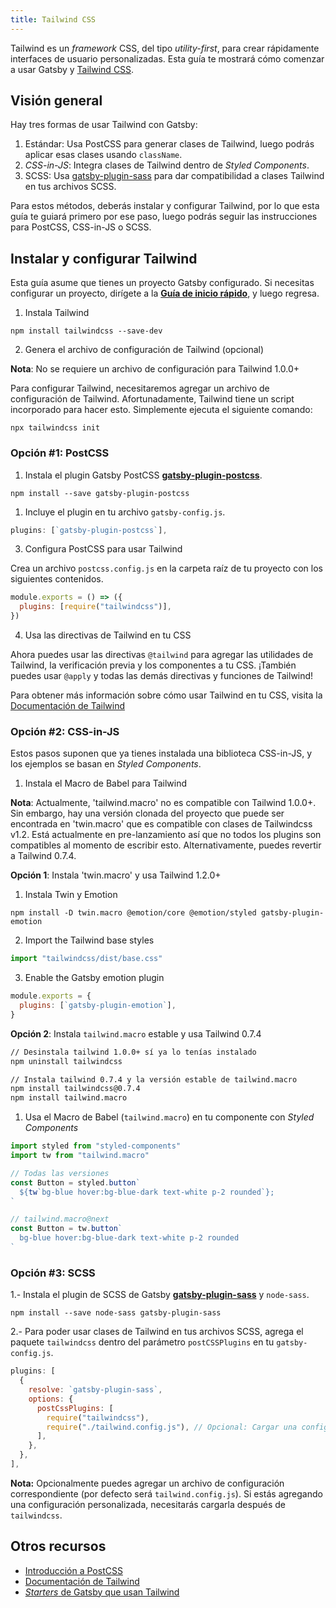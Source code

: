 ```yaml
---
title: Tailwind CSS
---
```


Tailwind es un _framework_ CSS, del tipo _utility-first_, para crear rápidamente interfaces de usuario personalizadas. Esta guía te mostrará cómo comenzar a usar Gatsby y [Tailwind CSS](https://tailwindcss.com/).

## Visión general

Hay tres formas de usar Tailwind con Gatsby:

1. Estándar: Usa PostCSS para generar clases de Tailwind, luego podrás aplicar esas clases usando `className`.
2. _CSS-in-JS_: Integra clases de Tailwind dentro de _Styled Components_.
3. SCSS: Usa [gatsby-plugin-sass](/packages/gatsby-plugin-sass) para dar compatibilidad a clases Tailwind en tus archivos SCSS.

Para estos métodos, deberás instalar y configurar Tailwind, por lo que esta guía te guiará primero por ese paso, luego podrás seguir las instrucciones para PostCSS, CSS-in-JS o SCSS.

## Instalar y configurar Tailwind

Esta guía asume que tienes un proyecto Gatsby configurado. Si necesitas configurar un proyecto, dirígete a la [**Guía de inicio rápido**](/docs/quick-start), y luego regresa.

1. Instala Tailwind

```shell
npm install tailwindcss --save-dev
```

2. Genera el archivo de configuración de Tailwind (opcional)

**Nota**: No se requiere un archivo de configuración para Tailwind 1.0.0+

Para configurar Tailwind, necesitaremos agregar un archivo de configuración de Tailwind. Afortunadamente, Tailwind tiene un script incorporado para hacer esto. Simplemente ejecuta el siguiente comando:

```shell
npx tailwindcss init
```

### Opción #1: PostCSS

1.  Instala el plugin Gatsby PostCSS [**gatsby-plugin-postcss**](/packages/gatsby-plugin-postcss).

```shell
npm install --save gatsby-plugin-postcss
```

1.  Incluye el plugin en tu archivo `gatsby-config.js`.

```javascript:title=gatsby-config.js
plugins: [`gatsby-plugin-postcss`],
```

3. Configura PostCSS para usar Tailwind

Crea un archivo `postcss.config.js` en la carpeta raíz de tu proyecto con los siguientes contenidos.

```javascript:title=postcss.config.js
module.exports = () => ({
  plugins: [require("tailwindcss")],
})
```

4. Usa las directivas de Tailwind en tu CSS

Ahora puedes usar las directivas `@tailwind` para agregar las utilidades de Tailwind, la verificación previa y los componentes a tu CSS. ¡También puedes usar `@apply` y todas las demás directivas y funciones de Tailwind!

Para obtener más información sobre cómo usar Tailwind en tu CSS, visita la [Documentación de Tailwind](https://tailwindcss.com/docs/installation#3-use-tailwind-in-your-css)

### Opción #2: CSS-in-JS

Estos pasos suponen que ya tienes instalada una biblioteca CSS-in-JS, y los ejemplos se basan en _Styled Components_.

1. Instala el Macro de Babel para Tailwind

**Nota**: Actualmente, 'tailwind.macro' no es compatible con Tailwind 1.0.0+. Sin embargo, hay una versión clonada del proyecto que puede ser encontrada en 'twin.macro' que es compatible con clases de Tailwindcss v1.2. Está actualmente en pre-lanzamiento así que no todos los plugins son compatibles al momento de escribir esto. Alternativamente, puedes revertir a Tailwind 0.7.4.

**Opción 1**: Instala 'twin.macro' y usa Tailwind 1.2.0+

1. Instala Twin y Emotion

```shell
npm install -D twin.macro @emotion/core @emotion/styled gatsby-plugin-emotion
```

2. Import the Tailwind base styles

```javascript:title=gatsby-browser.js
import "tailwindcss/dist/base.css"
```

3. Enable the Gatsby emotion plugin

```javascript:title=gatsby-config.js
module.exports = {
  plugins: [`gatsby-plugin-emotion`],
}
```

**Opción 2**: Instala `tailwind.macro` estable y usa Tailwind 0.7.4

```bash
// Desinstala tailwind 1.0.0+ sí ya lo tenías instalado
npm uninstall tailwindcss

// Instala tailwind 0.7.4 y la versión estable de tailwind.macro
npm install tailwindcss@0.7.4
npm install tailwind.macro
```

1. Usa el Macro de Babel (`tailwind.macro`) en tu componente con _Styled Components_

```javascript
import styled from "styled-components"
import tw from "tailwind.macro"

// Todas las versiones
const Button = styled.button`
  ${tw`bg-blue hover:bg-blue-dark text-white p-2 rounded`};
`

// tailwind.macro@next
const Button = tw.button`
  bg-blue hover:bg-blue-dark text-white p-2 rounded
`
```

### Opción #3: SCSS

1.- Instala el plugin de SCSS de Gatsby [**gatsby-plugin-sass**](/packages/gatsby-plugin-sass) y `node-sass`.

```shell
npm install --save node-sass gatsby-plugin-sass
```

2.- Para poder usar clases de Tailwind en tus archivos SCSS, agrega el paquete `tailwindcss` dentro del parámetro `postCSSPlugins` en tu `gatsby-config.js`.

```javascript:title=gatsby-config.js
plugins: [
  {
    resolve: `gatsby-plugin-sass`,
    options: {
      postCssPlugins: [
        require("tailwindcss"),
        require("./tailwind.config.js"), // Opcional: Cargar una configuración personalizada de Tailwind
      ],
    },
  },
],
```

**Nota:** Opcionalmente puedes agregar un archivo de configuración correspondiente (por defecto será `tailwind.config.js`).
Si estás agregando una configuración personalizada, necesitarás cargarla después de `tailwindcss`.

## Otros recursos

- [Introducción a PostCSS](https://www.smashingmagazine.com/2015/12/introduction-to-postcss/)
- [Documentación de Tailwind](https://tailwindcss.com/)
- [*Starters* de Gatsby que usan Tailwind](/starters/?c=Styling%3ATailwind&v=2)
